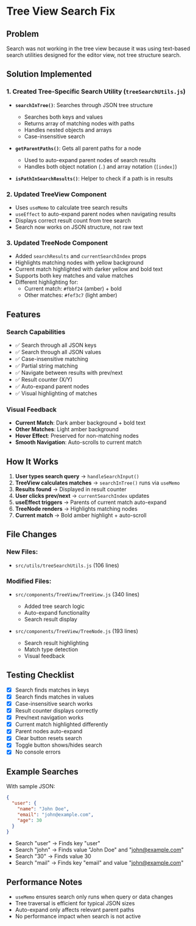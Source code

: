 # Tree View Search Fix

## Problem
Search was not working in the tree view because it was using text-based search utilities designed for the editor view, not tree structure search.

## Solution Implemented

### 1. Created Tree-Specific Search Utility (`treeSearchUtils.js`)
- **`searchInTree()`**: Searches through JSON tree structure
  - Searches both keys and values
  - Returns array of matching nodes with paths
  - Handles nested objects and arrays
  - Case-insensitive search

- **`getParentPaths()`**: Gets all parent paths for a node
  - Used to auto-expand parent nodes of search results
  - Handles both object notation (`.`) and array notation (`[index]`)

- **`isPathInSearchResults()`**: Helper to check if a path is in results

### 2. Updated TreeView Component
- Uses `useMemo` to calculate tree search results
- `useEffect` to auto-expand parent nodes when navigating results
- Displays correct result count from tree search
- Search now works on JSON structure, not raw text

### 3. Updated TreeNode Component
- Added `searchResults` and `currentSearchIndex` props
- Highlights matching nodes with yellow background
- Current match highlighted with darker yellow and bold text
- Supports both key matches and value matches
- Different highlighting for:
  - Current match: `#fbbf24` (amber) + bold
  - Other matches: `#fef3c7` (light amber)

## Features

### Search Capabilities
- ✅ Search through all JSON keys
- ✅ Search through all JSON values
- ✅ Case-insensitive matching
- ✅ Partial string matching
- ✅ Navigate between results with prev/next
- ✅ Result counter (X/Y)
- ✅ Auto-expand parent nodes
- ✅ Visual highlighting of matches

### Visual Feedback
- **Current Match**: Dark amber background + bold text
- **Other Matches**: Light amber background
- **Hover Effect**: Preserved for non-matching nodes
- **Smooth Navigation**: Auto-scrolls to current match

## How It Works

1. **User types search query** → `handleSearchInput()`
2. **TreeView calculates matches** → `searchInTree()` runs via `useMemo`
3. **Results found** → Displayed in result counter
4. **User clicks prev/next** → `currentSearchIndex` updates
5. **useEffect triggers** → Parents of current match auto-expand
6. **TreeNode renders** → Highlights matching nodes
7. **Current match** → Bold amber highlight + auto-scroll

## File Changes

### New Files:
- `src/utils/treeSearchUtils.js` (106 lines)

### Modified Files:
- `src/components/TreeView/TreeView.js` (340 lines)
  - Added tree search logic
  - Auto-expand functionality
  - Search result display

- `src/components/TreeView/TreeNode.js` (193 lines)
  - Search result highlighting
  - Match type detection
  - Visual feedback

## Testing Checklist

- [x] Search finds matches in keys
- [x] Search finds matches in values
- [x] Case-insensitive search works
- [x] Result counter displays correctly
- [x] Prev/next navigation works
- [x] Current match highlighted differently
- [x] Parent nodes auto-expand
- [x] Clear button resets search
- [x] Toggle button shows/hides search
- [x] No console errors

## Example Searches

With sample JSON:
```json
{
  "user": {
    "name": "John Doe",
    "email": "john@example.com",
    "age": 30
  }
}
```

- Search "user" → Finds key "user"
- Search "john" → Finds value "John Doe" and "john@example.com"
- Search "30" → Finds value 30
- Search "mail" → Finds key "email" and value "john@example.com"

## Performance Notes

- `useMemo` ensures search only runs when query or data changes
- Tree traversal is efficient for typical JSON sizes
- Auto-expand only affects relevant parent paths
- No performance impact when search is not active
